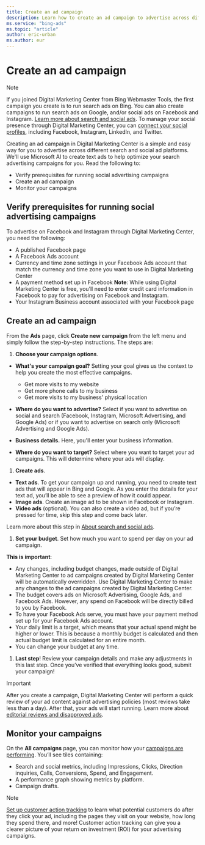 ```yaml
---
title: Create an ad campaign
description: Learn how to create an ad campaign to advertise across different search and social ad platforms.
ms.service: "bing-ads"
ms.topic: "article"
author: eric-urban
ms.author: eur
---
```


# Create an ad campaign

> [!NOTE]
> If you joined Digital Marketing Center from Bing Webmaster Tools, the first campaign you create is to run search ads on Bing. You can also create campaigns to run search ads on Google, and/or social ads on Facebook and Instagram. [Learn more about search and social ads](./hlp_DMC_CONC_AboutAds.md).
> To manage your social presence through Digital Marketing Center, you can [connect your social profiles](./hlp_DMC_PROC_LinkingSocialProfiles.md), including Facebook, Instagram, LinkedIn, and Twitter.

Creating an ad campaign in Digital Marketing Center is a simple and easy way for you to advertise across different search and social ad platforms. We'll use Microsoft AI to create text ads to help optimize your search advertising campaigns for you. Read the following to:

- Verify prerequisites for running social advertising campaigns
- Create an ad campaign
- Monitor your campaigns

## Verify prerequisites for running social advertising campaigns

To advertise on Facebook and Instagram through Digital Marketing Center, you need the following:

- A published Facebook page
- A Facebook Ads account
- Currency and time zone settings in your Facebook Ads account that match the currency and time zone you want to use in Digital Marketing Center
- A payment method set up in Facebook **Note**: While using Digital Marketing Center is free, you’ll need to enter credit card information in Facebook to pay for advertising on Facebook and Instagram.
- Your Instagram Business account associated with your Facebook page

## Create an ad campaign

From the **Ads** page, click **Create new campaign** from the left menu and simply follow the step-by-step instructions. The steps are:

1. **Choose your campaign options**.
  - **What's your campaign goal?** Setting your goal gives us the context to help you create the most effective campaigns.
    - Get more visits to my website
    - Get more phone calls to my business
    - Get more visits to my business' physical location

  - **Where do you want to advertise?** Select if you want to advertise on social and search (Facebook, Instagram, Microsoft Advertising, and Google Ads) or if you want to advertise on search only (Microsoft Advertising and Google Ads).
  - **Business details.** Here, you'll enter your business information.
  - **Where do you want to target?** Select where you want to target your ad campaigns. This will determine where your ads will display.

1. **Create ads**.
  - **Text ads**. To get your campaign up and running, you need to create text ads that will appear in Bing and Google. As you enter the details for your text ad, you’ll be able to see a preview of how it could appear.
  - **Image ads**. Create an image ad to be shown in Facebook or Instagram.
  - **Video ads** (optional). You can also create a video ad, but if you’re pressed for time, skip this step and come back later.

Learn more about this step in [About search and social ads](./hlp_DMC_CONC_AboutAds.md).

1. **Set your budget**.
Set how much you want to spend per day on your ad campaign.

**This is important**:
- Any changes, including budget changes, made outside of Digital Marketing Center to ad campaigns created by Digital Marketing Center will be automatically overridden. Use Digital Marketing Center to make any changes to the ad campaigns created by Digital Marketing Center.
- The budget covers ads on Microsoft Advertising, Google Ads, and Facebook Ads. However, any spend on Facebook will be directly billed to you by Facebook.
- To have your Facebook Ads serve, you must have your payment method set up for your Facebook Ads account.
- Your daily limit is a target, which means that your actual spend might be higher or lower. This is because a monthly budget is calculated and then actual budget limit is calculated for an entire month.
- You can change your budget at any time.

1. **Last step**!
Review your campaign details and make any adjustments in this last step. Once you’ve verified that everything looks good, submit your campaign!

> [!IMPORTANT]
> After you create a campaign, Digital Marketing Center will perform a quick review of your ad content against advertising policies (most reviews take less than a day). After that, your ads will start running. Learn more about [editorial reviews and disapproved ads](./hlp_DMC_CONC_UnderstandDisapprovedAds.md).

## Monitor your campaigns

On the **All campaigns** page, you can monitor how your [campaigns are performing](./hlp_DMC_CONC_CampaignPerformance.md). You’ll see tiles containing:
- Search and social metrics, including Impressions, Clicks, Direction inquiries, Calls, Conversions, Spend, and Engagement.
- A performance graph showing metrics by platform.
- Campaign drafts.

> [!NOTE]
> [Set up customer action tracking](./hlp_DMC_CONC_CAT_Intro.md) to learn what potential customers do after they click your ad, including the pages they visit on your website, how long they spend there, and more! Customer action tracking can give you a clearer picture of your return on investment (ROI) for your advertising campaigns.


